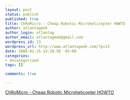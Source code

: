 ```yaml
--- 
layout: post
status: publish
published: true
title: ChRoMicro - Cheap Robotic Microhelicopter HOWTO
author: atlantageek
author_login: atlantag
author_email: atlantageek@gmail.com
wordpress_id: 13
wordpress_url: http://www.atlantageek.com/?p=13
date: 2008-01-15 14:18:58 -05:00
categories: 
- Uncategorized
tags: []

comments: true

---
```

<a href="http://www.pabr.org/chromicro/doc/chromicro.en.html">ChRoMicro - Cheap Robotic Microhelicopter HOWTO</a>

